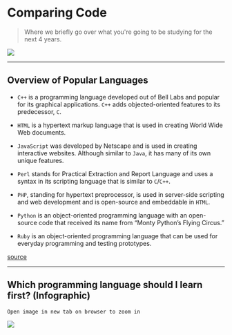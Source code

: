 # Comparing Code

> Where we briefly go over what you're going to be studying for the next 4 years.

![](http://www.quickmeme.com/img/3c/3cb3f9eb0387d10fc6c63471e83155d63f3d1c477c1f5a6a2ccd28848aad6c59.jpg)

---

## Overview of Popular Languages

- `C++` is a programming language developed out of Bell Labs and popular for its graphical applications. `C++` adds objected-oriented features to its predecessor, `C`.

- `HTML` is a hypertext markup language that is used in creating World Wide Web documents.

- `JavaScript` was developed by Netscape and is used in creating interactive websites. Although similar to `Java`, it has many of its own unique features.

- `Perl` stands for Practical Extraction and Report Language and uses a syntax in its scripting language that is similar to `C`/`C++`.

- `PHP`, standing for hypertext preprocessor, is used in server-side scripting and web development and is open-source and embeddable in `HTML`.

- `Python` is an object-oriented programming language with an open-source code that received its name from “Monty Python’s Flying Circus.”

- `Ruby` is an object-oriented programming language that can be used for everyday programming and testing prototypes.

[source](http://www.computerscienceonline.org/cs-programs-before-college/)

---

## Which programming language should I learn first? (Infographic)

`Open image in new tab on browser to zoom in`

![](http://cdn2.carlcheo.com/wp-content/uploads/2014/12/which-programming-language-should-i-learn-first-infographic.png)
